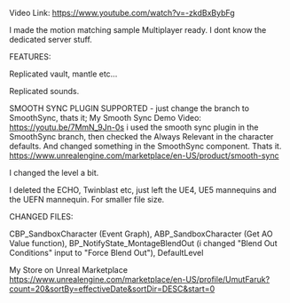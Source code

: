 Video Link:
https://www.youtube.com/watch?v=-zkdBxBybFg

I made the motion matching sample Multiplayer ready. I dont know the dedicated server stuff.

FEATURES:


Replicated vault, mantle etc... 

Replicated sounds. 

SMOOTH SYNC PLUGIN SUPPORTED - just change the branch to SmoothSync, thats it;
My Smooth Sync Demo Video: https://youtu.be/7MmN_9Jn-0s
i used the smooth sync plugin in the SmoothSync branch, then checked the Always Relevant in the character defaults. And changed something in the SmoothSync component. Thats it.
https://www.unrealengine.com/marketplace/en-US/product/smooth-sync

I changed the level a bit. 

I deleted the ECHO, Twinblast etc, just left the UE4, UE5 mannequins and the UEFN mannequin. For smaller file size.

CHANGED FILES:

CBP_SandboxCharacter (Event Graph), ABP_SandboxCharacter (Get AO Value function), BP_NotifyState_MontageBlendOut (i changed "Blend Out Conditions" input to "Force Blend Out"), DefaultLevel


My Store on Unreal Marketplace
https://www.unrealengine.com/marketplace/en-US/profile/UmutFaruk?count=20&sortBy=effectiveDate&sortDir=DESC&start=0
